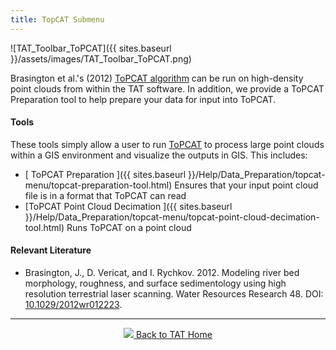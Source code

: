 ```yaml
---
title: TopCAT Submenu
---
```


![TAT_Toolbar_ToPCAT]({{ sites.baseurl }}/assets/images/TAT_Toolbar_ToPCAT.png)

Brasington et al.'s (2012) [ToPCAT algorithm](http://gcd.riverscapes.xyz/Concepts/topcat-decimation.html) can be run on high-density point clouds from within the TAT software. In addition, we provide a ToPCAT Preparation tool to help prepare your data for input into ToPCAT. 

#### Tools
These tools simply allow a user to run [ToPCAT](http://mbes.joewheaton.org/background/conceptual-reference-pages/topcat) to process large point clouds within a GIS environment and visualize the outputs in GIS. This includes: 

- [ ToPCAT Preparation <i class="fa fa-cog"></i>]({{ sites.baseurl }}/Help/Data_Preparation/topcat-menu/topcat-preparation-tool.html)  Ensures that your input point cloud file is in a format that ToPCAT can read 
- [ToPCAT Point Cloud Decimation <i class="fa fa-cog"></i>]({{ sites.baseurl }}/Help/Data_Preparation/topcat-menu/topcat-point-cloud-decimation-tool.html) Runs ToPCAT on a point cloud


#### Relevant Literature

- Brasington, J., D. Vericat, and I. Rychkov. 2012. Modeling river bed morphology, roughness, and surface sedimentology using high resolution terrestrial laser scanning. Water Resources Research 48. DOI: [10.1029/2012wr012223](http://dx.doi.org/10.0.4.5/2012wr012223).

------
<div align="center">
	<a class="hollow button" href="{{ site.baseurl }}/"><img src="{{ site.baseurl }}/assets/images/Tatty.png">  Back to TAT Home </a>  
</div>